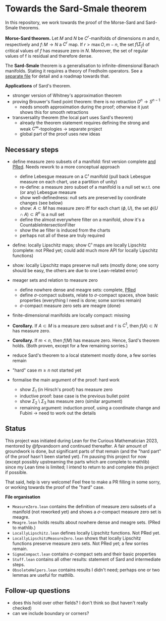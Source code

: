 # Towards the Sard-Smale theorem
In this repository, we work towards the proof of the Morse-Sard and Sard-Smale theorems.

**Morse-Sard theorem.** Let $M$ and $N$ be $C^r$-manifolds of dimensions $m$ and $n$, respectively and $f\colon M\to N$ a $C^r$ map. If $r > \max {O,m - n}$, the set $f(\Sigma_f)$ of critical values of $f$ has measure zero in $N$. Moreover, the set of regular values of f is residual and therefore dense.

The **Sard-Smale** theorem is a generalisation to infinite-dimensional Banach manifolds. Stating it requires a theory of Fredholm operators. See a [separate file](Roadmap_towards_Sard-Smale.md) for detail and a roadmap towards that.

**Applications** of Sard's theorem.
- stronger version of Whitney's approximation theorem
- proving Brouwer's fixed point theorem: there is no retraction $D^n\to S^{n-1}$
  - needs smooth approximation during the proof; otherwise it just shows this for smooth retractions
- transversality theorem (the local part uses Sard's theorem)
  - already the theorem statement requires defining the strong and weak $C^\infty$-topologies -> separate project
  - global part of the proof uses new ideas

## Necessary steps
- define measure zero subsets of a manifold: first version complete [and PRed](https://github.com/leanprover-community/mathlib4/pull/7076). Needs rework to a more conceptual approach
   - define Lebesgue measure on a C¹ manifold (pull back Lebesgue measure on each chart, use a partition of unity)
   - re-define: a measure zero subset of a manifold is a null set w.r.t. one (or any) Lebesgue measure
   - show well-definedness: null sets are preserved by coordinate changes (see below)
   - show: $A\subset M$ has measure zero iff for each chart $(\phi,U)$, the set $\phi(U\cap A)\subset R^n$ is a null set
   - define the almost everywhere filter on a manifold, show it's a CountableIntersectionFilter
   - show the ae filter is induced from the charts
   - perhaps not all of these are truly required

- define: locally Lipschitz maps; show C¹ maps are locally Lipschitz
(complete: not PRed yet; could add much more API for locally Lipschitz functions)
- show: locally Lipschitz maps preserve null sets (mostly done; one sorry should be easy, the others are due to one Lean-related error)

- meager sets and relation to measure zero
  - define nowhere dense and meagre sets: complete, [PRed](https://github.com/leanprover-community/mathlib4/pull/7180)
  - define $\sigma$-compact subsets, relate to $\sigma$-compact spaces, show basic properties (everything I need is done; some sorries remain)
  - $\sigma$-compact measure zero sets are meagre (done)
- finite-dimensional manifolds are locally compact: missing

- **Corollary.** If $A\subset M$ is a measure zero subset and `f` is $C^1$, then $f(A)\subset N$ has measure zero.
- **Corollary.** If $m < n$, then $f(M)$ has measure zero. Hence, Sard's theorem holds.
(Both proven, except for a few remaining sorries.)

- reduce Sard's theorem to a local statement                    mostly done, a few sorries remain
- "hard" case $m\geq n$ not started yet

- formalise the main argument of the proof: hard work
  - show $\Sigma_1$ (in Hirsch's proof) has measure zero
  - inductive proof: base case is the previous bullet point
  - show $\Sigma_2\setminus\Sigma_3$ has measure zero (similar argument)
  - remaining argument: induction proof, using a coordinate change and Fubini -> need to work out the details

## Status
This project was initiated during Lean for the Curious Mathematician 2023, mentored by @fpvandoorn and continued thereafter.
A fair amount of groundwork is done, but significant parts of that remain (and the "hard part" of the proof hasn't been started yet).
I'm pausing this project for now (except possibly upstreaming the parts which are complete to mathlib) since my Lean time is limited; I intend to return to and complete this project if possible.

That said, help is very welcome! Feel free to make a PR filling in some sorry, or working towards the proof of the "hard" case.

**File organisation**
- `MeasureZero.lean` contains the definition of measure zero subsets of a manifold (not reworked yet) and shows a $\sigma$-compact measure zero set is meagre.
- `Meagre.lean` holds results about nowhere dense and meagre sets. (PRed to mathlib.)
- `LocallyLipschitz.lean` defines locally Lipschitz functions. Not PRed yet.
- `LocallyLipschitzMeasureZero.lean` shows that locally Lipschitz functions preserve measure zero sets. Not PRed yet; a few sorries remain.
- `SigmaCompact.lean` contains $\sigma$-compact sets and their basic properties
- `Stuff.lean` contains all other results: statement of Sard and intermediate steps.
- `ObsoleteHelpers.lean` contains results I didn't need; perhaps one or two lemmas are useful for mathlib.

## Follow-up questions
- does this hold over other fields? I don't think so (but haven't really checked)
- can we include boundary or corners?

